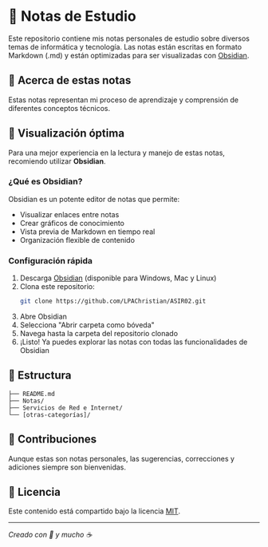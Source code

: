 # 📓 Notas de Estudio

Este repositorio contiene mis notas personales de estudio sobre diversos temas de informática y tecnología. Las notas están escritas en formato Markdown (.md) y están optimizadas para ser visualizadas con [Obsidian](https://obsidian.md/).

## 📝 Acerca de estas notas

Estas notas representan mi proceso de aprendizaje y comprensión de diferentes conceptos técnicos.

## 🚀 Visualización óptima

Para una mejor experiencia en la lectura y manejo de estas notas, recomiendo utilizar **Obsidian**.

### ¿Qué es Obsidian?

Obsidian es un potente editor de notas que permite:
- Visualizar enlaces entre notas
- Crear gráficos de conocimiento
- Vista previa de Markdown en tiempo real
- Organización flexible de contenido

### Configuración rápida

1. Descarga [Obsidian](https://obsidian.md/) (disponible para Windows, Mac y Linux)
2. Clona este repositorio:
   ```bash
   git clone https://github.com/LPAChristian/ASIR02.git
   ```
3. Abre Obsidian
4. Selecciona "Abrir carpeta como bóveda"
5. Navega hasta la carpeta del repositorio clonado
6. ¡Listo! Ya puedes explorar las notas con todas las funcionalidades de Obsidian

## 📂 Estructura

```
├── README.md
├── Notas/
├── Servicios de Red e Internet/
└── [otras-categorías]/
```

## 🤝 Contribuciones

Aunque estas son notas personales, las sugerencias, correcciones y adiciones siempre son bienvenidas.

## 📜 Licencia

Este contenido está compartido bajo la licencia [MIT](LICENSE).

---

*Creado con 💙 y mucho ☕*
